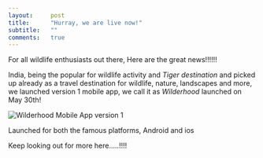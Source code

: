 ```yaml
---
layout:     post
title:      "Hurray, we are live now!"
subtitle:   ""
comments:   true
---
```


<p>For all wildlife enthusiasts out there, Here are the great news!!!!!!</p>

<p>India, being the popular for wildlife activity and <em>Tiger destination</em> and picked up already as a travel destination for wildlife, nature, landscapes and more, we launched version 1 mobile app, we call it as <em> Wilderhood</em> launched on May 30th!</p>

<img src="{{ site.baseurl }}/img/2014-05-30/mobile.png" alt="Wilderhood Mobile App version 1">

<p>Launched for both the famous platforms, Android and ios</p>

<p>Keep looking out for more here.....!!!!</p>
